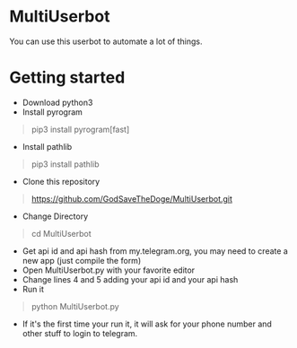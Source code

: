 # MultiUserbot
You can use this userbot to automate a lot of things.

# Getting started
- Download python3
- Install pyrogram
> pip3 install pyrogram[fast]
- Install pathlib
> pip3 install pathlib
- Clone this repository
> https://github.com/GodSaveTheDoge/MultiUserbot.git
- Change Directory
> cd MultiUserbot 
- Get api id and api hash from my.telegram.org, you may need to create a new app (just compile the form)
- Open MultiUserbot.py with your favorite editor
- Change lines 4 and 5 adding your api id and your api hash
- Run it
> python MultiUserbot.py
- If it's the first time your run it, it will ask for your phone number and other stuff to login to telegram.
